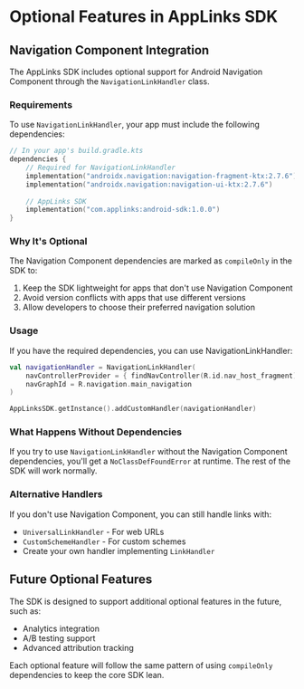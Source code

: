 # Optional Features in AppLinks SDK

## Navigation Component Integration

The AppLinks SDK includes optional support for Android Navigation Component through the `NavigationLinkHandler` class.

### Requirements

To use `NavigationLinkHandler`, your app must include the following dependencies:

```kotlin
// In your app's build.gradle.kts
dependencies {
    // Required for NavigationLinkHandler
    implementation("androidx.navigation:navigation-fragment-ktx:2.7.6")
    implementation("androidx.navigation:navigation-ui-ktx:2.7.6")
    
    // AppLinks SDK
    implementation("com.applinks:android-sdk:1.0.0")
}
```

### Why It's Optional

The Navigation Component dependencies are marked as `compileOnly` in the SDK to:
1. Keep the SDK lightweight for apps that don't use Navigation Component
2. Avoid version conflicts with apps that use different versions
3. Allow developers to choose their preferred navigation solution

### Usage

If you have the required dependencies, you can use NavigationLinkHandler:

```kotlin
val navigationHandler = NavigationLinkHandler(
    navControllerProvider = { findNavController(R.id.nav_host_fragment) },
    navGraphId = R.navigation.main_navigation
)

AppLinksSDK.getInstance().addCustomHandler(navigationHandler)
```

### What Happens Without Dependencies

If you try to use `NavigationLinkHandler` without the Navigation Component dependencies, you'll get a `NoClassDefFoundError` at runtime. The rest of the SDK will work normally.

### Alternative Handlers

If you don't use Navigation Component, you can still handle links with:
- `UniversalLinkHandler` - For web URLs
- `CustomSchemeHandler` - For custom schemes
- Create your own handler implementing `LinkHandler`

## Future Optional Features

The SDK is designed to support additional optional features in the future, such as:
- Analytics integration
- A/B testing support
- Advanced attribution tracking

Each optional feature will follow the same pattern of using `compileOnly` dependencies to keep the core SDK lean.